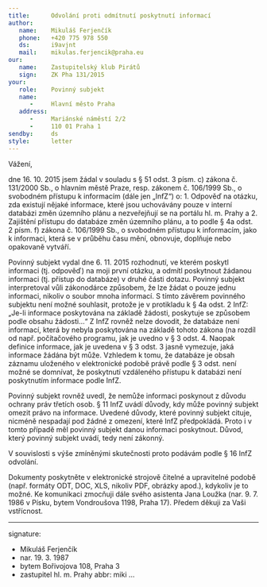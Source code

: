 ```yaml
---
title:      Odvolání proti odmítnutí poskytnutí informací
author:
   name:    Mikuláš Ferjenčík
   phone:   +420 775 978 550
   ds:      i9avjnt
   mail:    mikulas.ferjencik@praha.eu
our:
   name:    Zastupitelský klub Pirátů
   sign:    ZK Pha 131/2015
your:
   role:    Povinný subjekt
   name:    
      -     Hlavní město Praha
   address:
      -     Mariánské náměstí 2/2
      -     110 01 Praha 1
sendby:     ds
style:      letter
---
```



Vážení,

dne 16. 10. 2015 jsem žádal v souladu s § 51 odst. 3 písm. c) zákona č. 131/2000 Sb., o hlavním městě Praze, resp. zákonem č. 106/1999 Sb., o svobodném přístupu k informacím (dále jen „InfZ“) o: 1. Odpověď na otázku, zda existují nějaké informace, které jsou uchovávány pouze v interní databázi změn územního plánu a nezveřejňují se na portálu hl. m. Prahy a 2. Zajištění přístupu do databáze změn územního plánu, a to podle § 4a odst. 2 písm. f) zákona č. 106/1999 Sb., o svobodném přístupu k informacím, jako k informaci, která se v průběhu času mění, obnovuje, doplňuje nebo opakovaně vytváří.

Povinný subjekt vydal dne 6. 11. 2015 rozhodnutí, ve kterém poskytl informaci (tj. odpověď) na moji první otázku, a odmítl poskytnout žádanou informaci (tj. přístup do databáze) v druhé části dotazu. Povinný subjekt interpretoval vůli zákonodárce způsobem, že lze žádat o pouze jednu informaci, nikoliv o soubor mnoha informací. S tímto závěrem povinného subjektu není možné souhlasit, protože je v protikladu k § 4a odst. 2 InfZ: „Je-li informace poskytována na základě žádosti, poskytuje se způsobem podle obsahu žádosti...“ Z InfZ rovněž nelze dovodit, že databáze není informací, která by nebyla poskytována na základě tohoto zákona (na rozdíl od např. počítačového programu, jak je uvedno v § 3 odst. 4. Naopak definice informace, jak je uvedena v § 3 odst. 3 jasně vymezuje, jaká informace žádána být může. Vzhledem k tomu, že databáze je obsah záznamu uloženého v elektronické podobě právě podle § 3 odst. není možné se domnívat, že poskytnutí vzdáleného přístupu k databázi není poskytnutím informace podle InfZ.

Povinný subjekt rovněž uvedl, že nemůže informaci poskynout z důvodu ochrany práv třetích osob. § 11 InfZ uvádí důvody, kdy může povinný subjekt omezit právo na informace. Uvedené důvody, které povinný subjekt cituje, nicméně nespadají pod žádné z omezení, které InfZ předpokládá. Proto i v tomto případě měl povinný subjekt danou informaci poskytnout. Důvod, který povinný subjekt uvádí, tedy není zákonný. 

V souvislosti s výše zmíněnými skutečnosti proto podávám podle § 16 InfZ odvolání. 

Dokumenty poskytněte v elektronické strojově čitelné a upravitelné podobě (např. formáty ODT, DOC, XLS, nikoliv PDF, obrázky apod.), kdykoliv je to možné. Ke komunikaci zmocňuji dále svého asistenta Jana Loužka (nar. 9. 7. 1986 v Písku, bytem Vondroušova 1198, Praha 17). Předem děkuji za Vaši vstřícnost. 

---
signature:
  - Mikuláš Ferjenčík
  - nar. 19. 3. 1987
  - bytem Bořivojova 108, Praha 3
  - zastupitel hl. m. Prahy
abbr:       miki
...
